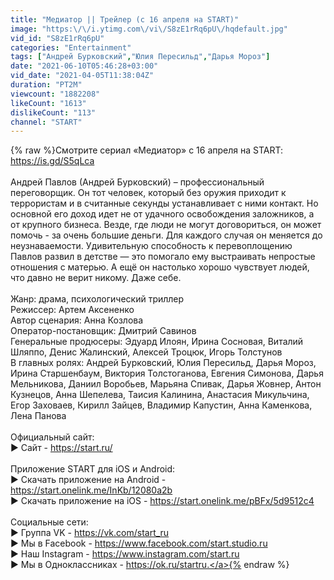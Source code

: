 ```yaml
---
title: "Медиатор || Трейлер (с 16 апреля на START)"
image: "https:\/\/i.ytimg.com\/vi\/S8zE1rRq6pU\/hqdefault.jpg"
vid_id: "S8zE1rRq6pU"
categories: "Entertainment"
tags: ["Андрей Бурковский","Юлия Пересильд","Дарья Мороз"]
date: "2021-06-10T05:46:28+03:00"
vid_date: "2021-04-05T11:38:04Z"
duration: "PT2M"
viewcount: "1882208"
likeCount: "1613"
dislikeCount: "113"
channel: "START"
---
```

{% raw %}Смотрите сериал «Медиатор» с 16 апреля на START: <a rel="nofollow" target="blank" href="https://is.gd/S5qLca">https://is.gd/S5qLca</a><br /><br />Андрей Павлов (Андрей Бурковский) – профессиональный переговорщик. Он тот человек, который без оружия приходит к террористам и в считанные секунды устанавливает с ними контакт. Но основной его доход идет не от удачного освобождения заложников, а от крупного бизнеса. Везде, где люди не могут договориться, он может помочь - за очень большие деньги. Для каждого случая он меняется до неузнаваемости. Удивительную способность к перевоплощению Павлов развил в детстве — это помогало ему выстраивать непростые отношения с матерью. А ещё он настолько хорошо чувствует людей, что давно не верит никому. Даже себе.<br /><br />Жанр: драма, психологический триллер<br />Режиссер: Артем Аксененко<br />Автор сценария: Анна Козлова<br />Оператор-постановщик: Дмитрий Савинов<br />Генеральные продюсеры: Эдуард Илоян, Ирина Сосновая, Виталий Шляппо, Денис Жалинский, Алексей Троцюк, Игорь Толстунов<br />В главных ролях: Андрей Бурковский, Юлия Пересильд, Дарья Мороз, Ирина Старшенбаум, Виктория Толстоганова, Евгения Симонова, Дарья Мельникова, Даниил Воробьев, Марьяна Спивак, Дарья Жовнер, Антон Кузнецов, Анна Шепелева, Таисия Калинина, Анастасия Микульчина, Егор Заховаев, Кирилл Зайцев, Владимир Капустин, Анна Каменкова, Лена Панова<br /><br />Официальный сайт:<br />► Сайт - <a rel="nofollow" target="blank" href="https://start.ru/">https://start.ru/</a><br /><br />Приложение START для iOS и Android:<br />► Скачать приложение на Android - <a rel="nofollow" target="blank" href="https://start.onelink.me/InKb/12080a2b">https://start.onelink.me/InKb/12080a2b</a><br />► Скачать приложение на iOS - <a rel="nofollow" target="blank" href="https://start.onelink.me/pBFx/5d9512c4">https://start.onelink.me/pBFx/5d9512c4</a><br /><br />Социальные сети:<br />► Группа VK - <a rel="nofollow" target="blank" href="https://vk.com/start_ru">https://vk.com/start_ru</a><br />► Мы в Facebook - <a rel="nofollow" target="blank" href="https://www.facebook.com/start.studio.ru">https://www.facebook.com/start.studio.ru</a><br />► Наш Instagram - <a rel="nofollow" target="blank" href="https://www.instagram.com/start.ru">https://www.instagram.com/start.ru</a><br />► Мы в Одноклассниках - <a rel="nofollow" target="blank" href="https://ok.ru/startru.">https://ok.ru/startru.</a>{% endraw %}
